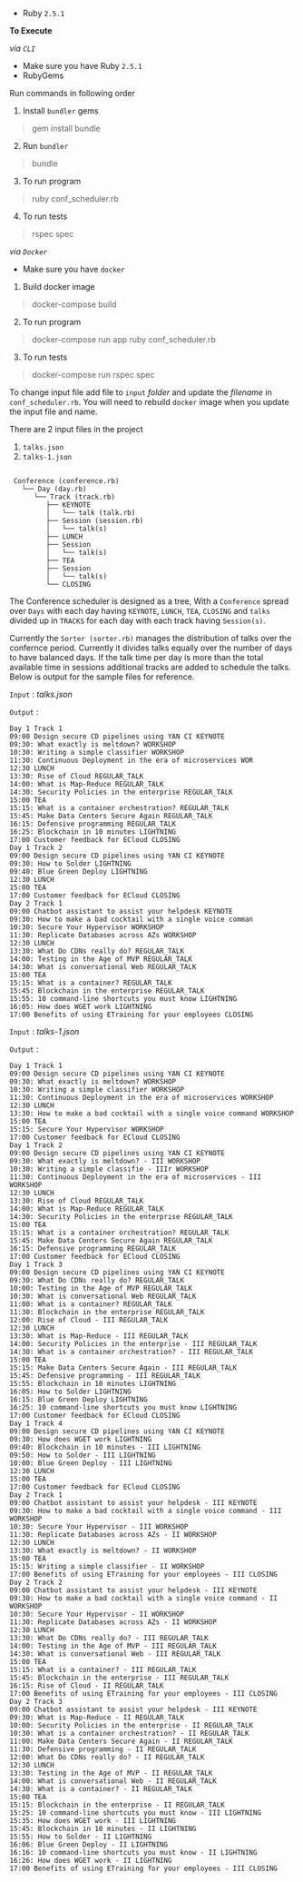 - Ruby `2.5.1`

**To Execute**

*via `CLI`*
- Make sure you have Ruby `2.5.1`
- RubyGems

Run commands in following order
1. Install `bundler` gems
> gem install bundle

2. Run `bundler`
> bundle

3. To run program
> ruby conf_scheduler.rb

4. To run tests
> rspec spec

*via `Docker`*

 - Make sure you have `docker`

 1. Build docker image
 > docker-compose build

 2. To run program
 > docker-compose run app ruby conf_scheduler.rb

 3. To run tests
 > docker-compose run rspec spec

 To change input file add file to `input` *folder* and update the *filename* in `conf_scheduler.rb`. You will need to rebuild `docker` image when you update the input file and name.

 There are 2 input files in the project
 1. `talks.json`
 2. `talks-1.json`

```

 Conference (conference.rb)
   └── Day (day.rb)
      └── Track (track.rb)
         ├── KEYNOTE
         │   └── talk (talk.rb)
         ├── Session (session.rb)
         │   └── talk(s)
         ├── LUNCH
         ├── Session
         │   └── talk(s)
         ├── TEA
         ├── Session
         │   └── talk(s)
         └── CLOSING

```

The Conference scheduler is designed as a tree, With a `Conference` spread over `Days` with each day having `KEYNOTE`, `LUNCH`, `TEA`, `CLOSING` and `talks` divided up in `TRACKS` for each day with each  track having `Session(s)`.

Currently the `Sorter (sorter.rb)` manages the distribution of talks over the confernce period. Currently it divides talks equally over the number of days to have balanced days. If the talk time per day is more than the total available time in sessions additional tracks are added to schedule the talks. Below is output for the sample files for reference.

 `Input` : *talks.json*

 `Output` :

 ```
 Day 1 Track 1
09:00 Design secure CD pipelines using YAN CI KEYNOTE
09:30: What exactly is meltdown? WORKSHOP
10:30: Writing a simple classifier WORKSHOP
11:30: Continuous Deployment in the era of microservices WOR
12:30 LUNCH
13:30: Rise of Cloud REGULAR_TALK
14:00: What is Map-Reduce REGULAR_TALK
14:30: Security Policies in the enterprise REGULAR_TALK
15:00 TEA
15:15: What is a container orchestration? REGULAR_TALK
15:45: Make Data Centers Secure Again REGULAR_TALK
16:15: Defensive programming REGULAR_TALK
16:25: Blockchain in 10 minutes LIGHTNING
17:00 Customer feedback for ECloud CLOSING
Day 1 Track 2
09:00 Design secure CD pipelines using YAN CI KEYNOTE
09:30: How to Solder LIGHTNING
09:40: Blue Green Deploy LIGHTNING
12:30 LUNCH
15:00 TEA
17:00 Customer feedback for ECloud CLOSING
Day 2 Track 1
09:00 Chatbot assistant to assist your helpdesk KEYNOTE
09:30: How to make a bad cocktail with a single voice comman
10:30: Secure Your Hypervisor WORKSHOP
11:30: Replicate Databases across AZs WORKSHOP
12:30 LUNCH
13:30: What Do CDNs really do? REGULAR_TALK
14:00: Testing in the Age of MVP REGULAR_TALK
14:30: What is conversational Web REGULAR_TALK
15:00 TEA
15:15: What is a container? REGULAR_TALK
15:45: Blockchain in the enterprise REGULAR_TALK
15:55: 10 command-line shortcuts you must know LIGHTNING
16:05: How does WGET work LIGHTNING
17:00 Benefits of using ETraining for your employees CLOSING
```

`Input` : *talks-1.json*

`Output` :
```
Day 1 Track 1
09:00 Design secure CD pipelines using YAN CI KEYNOTE
09:30: What exactly is meltdown? WORKSHOP
10:30: Writing a simple classifier WORKSHOP
11:30: Continuous Deployment in the era of microservices WORKSHOP
12:30 LUNCH
13:30: How to make a bad cocktail with a single voice command WORKSHOP
15:00 TEA
15:15: Secure Your Hypervisor WORKSHOP
17:00 Customer feedback for ECloud CLOSING
Day 1 Track 2
09:00 Design secure CD pipelines using YAN CI KEYNOTE
09:30: What exactly is meltdown? - III WORKSHOP
10:30: Writing a simple classifie - IIIr WORKSHOP
11:30: Continuous Deployment in the era of microservices - III WORKSHOP
12:30 LUNCH
13:30: Rise of Cloud REGULAR_TALK
14:00: What is Map-Reduce REGULAR_TALK
14:30: Security Policies in the enterprise REGULAR_TALK
15:00 TEA
15:15: What is a container orchestration? REGULAR_TALK
15:45: Make Data Centers Secure Again REGULAR_TALK
16:15: Defensive programming REGULAR_TALK
17:00 Customer feedback for ECloud CLOSING
Day 1 Track 3
09:00 Design secure CD pipelines using YAN CI KEYNOTE
09:30: What Do CDNs really do? REGULAR_TALK
10:00: Testing in the Age of MVP REGULAR_TALK
10:30: What is conversational Web REGULAR_TALK
11:00: What is a container? REGULAR_TALK
11:30: Blockchain in the enterprise REGULAR_TALK
12:00: Rise of Cloud - III REGULAR_TALK
12:30 LUNCH
13:30: What is Map-Reduce - III REGULAR_TALK
14:00: Security Policies in the enterprise - III REGULAR_TALK
14:30: What is a container orchestration? - III REGULAR_TALK
15:00 TEA
15:15: Make Data Centers Secure Again - III REGULAR_TALK
15:45: Defensive programming - III REGULAR_TALK
15:55: Blockchain in 10 minutes LIGHTNING
16:05: How to Solder LIGHTNING
16:15: Blue Green Deploy LIGHTNING
16:25: 10 command-line shortcuts you must know LIGHTNING
17:00 Customer feedback for ECloud CLOSING
Day 1 Track 4
09:00 Design secure CD pipelines using YAN CI KEYNOTE
09:30: How does WGET work LIGHTNING
09:40: Blockchain in 10 minutes - III LIGHTNING
09:50: How to Solder - III LIGHTNING
10:00: Blue Green Deploy - III LIGHTNING
12:30 LUNCH
15:00 TEA
17:00 Customer feedback for ECloud CLOSING
Day 2 Track 1
09:00 Chatbot assistant to assist your helpdesk - III KEYNOTE
09:30: How to make a bad cocktail with a single voice command - III WORKSHOP
10:30: Secure Your Hypervisor - III WORKSHOP
11:30: Replicate Databases across AZs - II WORKSHOP
12:30 LUNCH
13:30: What exactly is meltdown? - II WORKSHOP
15:00 TEA
15:15: Writing a simple classifier - II WORKSHOP
17:00 Benefits of using ETraining for your employees - III CLOSING
Day 2 Track 2
09:00 Chatbot assistant to assist your helpdesk - III KEYNOTE
09:30: How to make a bad cocktail with a single voice command - II WORKSHOP
10:30: Secure Your Hypervisor - II WORKSHOP
11:30: Replicate Databases across AZs - II WORKSHOP
12:30 LUNCH
13:30: What Do CDNs really do? - III REGULAR_TALK
14:00: Testing in the Age of MVP - III REGULAR_TALK
14:30: What is conversational Web - III REGULAR_TALK
15:00 TEA
15:15: What is a container? - III REGULAR_TALK
15:45: Blockchain in the enterprise - III REGULAR_TALK
16:15: Rise of Cloud - II REGULAR_TALK
17:00 Benefits of using ETraining for your employees - III CLOSING
Day 2 Track 3
09:00 Chatbot assistant to assist your helpdesk - III KEYNOTE
09:30: What is Map-Reduce - II REGULAR_TALK
10:00: Security Policies in the enterprise - II REGULAR_TALK
10:30: What is a container orchestration? - II REGULAR_TALK
11:00: Make Data Centers Secure Again - II REGULAR_TALK
11:30: Defensive programming - II REGULAR_TALK
12:00: What Do CDNs really do? - II REGULAR_TALK
12:30 LUNCH
13:30: Testing in the Age of MVP - II REGULAR_TALK
14:00: What is conversational Web - II REGULAR_TALK
14:30: What is a container? - II REGULAR_TALK
15:00 TEA
15:15: Blockchain in the enterprise - II REGULAR_TALK
15:25: 10 command-line shortcuts you must know - III LIGHTNING
15:35: How does WGET work - III LIGHTNING
15:45: Blockchain in 10 minutes - II LIGHTNING
15:55: How to Solder - II LIGHTNING
16:06: Blue Green Deploy - II LIGHTNING
16:16: 10 command-line shortcuts you must know - II LIGHTNING
16:26: How does WGET work - II LIGHTNING
17:00 Benefits of using ETraining for your employees - III CLOSING
```

